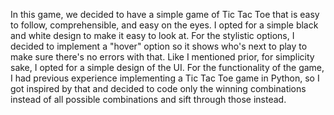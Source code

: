 In this game, we decided to have a simple game of Tic Tac Toe that is easy to follow, comprehensible, and easy on the eyes. I opted for a simple black and white design to make it easy to look at. For the stylistic options, I decided to implement a "hover" option so it shows who's next to play to make sure there's no errors with that. Like I mentioned prior, for simplicity sake, I opted for a simple design of the UI. For the functionality of the game, I had previous experience implementing a Tic Tac Toe game in Python, so I got inspired by that and decided to code only the winning combinations instead of all possible combinations and sift through those instead. 